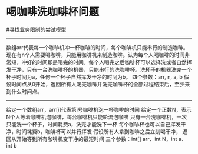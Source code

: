 # 喝咖啡洗咖啡杯问题

#寻找业务限制的尝试模型 

---

数组arr代表每一个咖啡机冲一杯咖啡的时间，每个咖啡机只能串行的制造咖啡。现在有n个人需要喝咖啡，只能用咖啡机来制造咖啡。认为每个人喝咖啡的时间非常短，冲好的时间即是喝完的时间。每个人喝完之后咖啡杯可以选择洗或者自然挥发干净，只有一台洗咖啡杯的机器，只能串行的洗咖啡杯。洗杯子的机器洗完一个杯子时间为a，任何一个杯子自然挥发干净的时间为b。
四个参数：arr, n, a, b
假设时间点从0开始，返回所有人喝完咖啡并洗完咖啡杯的全部过程结束后，至少来到什么时间点。


---

给定一个数组arr，arr[i]代表第i号咖啡机泡一杯咖啡的时间
给定一个正数N，表示N个人等着咖啡机泡咖啡，每台咖啡机只能轮流泡咖啡
只有一台洗咖啡机，一次只能洗一个杯子，时间耗费a，洗完才能洗下一杯
每个咖啡杯也可以自己挥发干净，时间耗费b，咖啡杯可以并行挥发
假设所有人拿到咖啡之后立刻喝干净，
返回从开始等到所有咖啡机变干净的最短时间
三个参数：int[] arr、int N，int a、int b


